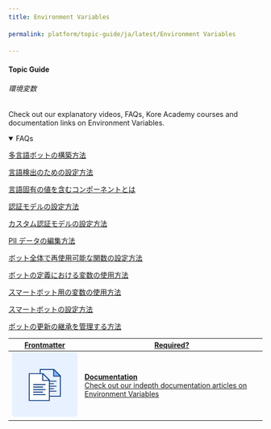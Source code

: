 ```yaml
---
title: Environment Variables

permalink: platform/topic-guide/ja/latest/Environment Variables

---
```

#### Topic Guide
###### 環境変数

  Check out our explanatory videos, FAQs, Kore Academy courses and documentation links on Environment Variables.


<details open>
  <summary>FAQs
  </summary>

  <a class="doc-link" target="_blank" href="https://developer.kore.ai/docs/bots/advanced-topics/multi-lingual/building-multi-language-bots/?lang=ja">
 
  多言語ボットの構築方法

</a>

<a class="doc-link" target="_blank" href="https://developer.kore.ai/docs/bots/advanced-topics/multi-lingual/building-multi-language-bots/#Language_Detection_and_Selection?lang=ja">
 
  言語検出のための設定方法

</a>
  
<a class="doc-link" target="_blank" href="https://developer.kore.ai/docs/bots/advanced-topics/multi-lingual/building-multi-language-bots/#Translatable_Components?lang=ja">
 
  言語固有の値を含むコンポーネントとは

</a>

<a class="doc-link" target="_blank" href="https://developer.kore.ai/docs/bots/advanced-topics/authorization/bot-authentication/?lang=ja">
 
  認証モデルの設定方法

</a>


<a class="doc-link" target="_blank" href="https://developer.kore.ai/docs/bots/bot-builder-tool/dialog-task/implementing-custom-authentication/?lang=ja">

  カスタム認証モデルの設定方法

</a>
  
<a class="doc-link" target="_blank" href="https://developer.kore.ai/docs/bots/bot-settings/pii-data-masking/?lang=ja">

  PII データの編集方法

</a>

  <a class="doc-link" target="_blank" href="https://developer.kore.ai/docs/bots/bot-settings/bot-functions/reusing-bot-functions-custom-script-file/?lang=ja">

  ボット全体で再使用可能な関数の設定方法

</a>
  <a class="doc-link" target="_blank" href="https://developer.kore.ai/docs/bots/bot-settings/bot-management/using-bot-variables/?lang=ja">

  ボットの定義における変数の使用方法

</a>
  <a class="doc-link" target="_blank" href="https://developer.kore.ai/docs/bots/advanced-topics/smart-bot/defining-a-smart-bot/#Smart_Bot_Settings?lang=ja">

  スマートボット用の変数の使用方法

</a>
  <a class="doc-link" target="_blank" href="https://developer.kore.ai/docs/bots/advanced-topics/smart-bot/defining-a-smart-bot/#Smart_Bot_Settings?lang=ja">

  スマートボットの設定方法

</a>
  <a class="doc-link" target="_blank" href="https://developer.kore.ai/docs/bots/advanced-topics/smart-bot/defining-a-smart-bot/#inheritance?lang=ja">

  ボットの更新の継承を管理する方法

</a>
</details>


<a class="doc-link" target="_blank" href="https://developer.kore.ai/docs/bots/bot-settings/bot-management/using-bot-variables/?lang=ja">
 

| Frontmatter | Required? |
|-------------|-------------|
| ![alt text](images/docIcon.svg "Title") | **Documentation**  <br /> Check out our indepth documentation articles on Environment Variables | 


</a>
